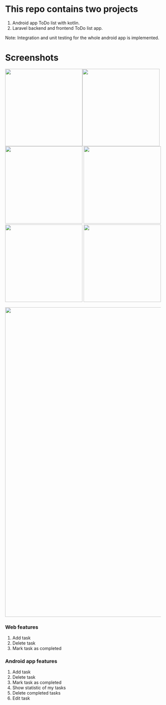 # This repo contains two projects
 
 1. Android app ToDo list with kotlin.
 2. Laravel backend and frontend ToDo list app.

Note: Integration and unit testing for the whole android app is implemented.
 
 # Screenshots
 
 <img src="https://user-images.githubusercontent.com/19362719/212543259-9900943c-d500-49ef-98e3-43fc51defac7.png" width="250"><img src="https://user-images.githubusercontent.com/19362719/212543518-08f6bf58-26a7-42f0-b3d1-b23fc4fa8d01.png" width="250"><img src="https://user-images.githubusercontent.com/19362719/212543527-242bed1c-0a98-42dd-9e94-552b8572d0cc.png" width="250">
 <img src="https://user-images.githubusercontent.com/19362719/212543533-941b8bf6-e1e5-4540-b02a-84b9afa9c55b.png" width="250">
 <img src="https://user-images.githubusercontent.com/19362719/212543553-24c1d3e7-7350-44f0-b550-bdbf0a2bd86a.png" width="250">
 <img src="https://user-images.githubusercontent.com/19362719/212543589-881635dc-a3a3-4f3a-b6a2-436361dd3884.png" width="250">
 
 <img src="https://user-images.githubusercontent.com/19362719/212543783-889c24b0-22c1-4bb4-994a-b4e9731f934c.png" width="1000">

### Web features

1. Add task
2. Delete task
3. Mark task as completed

### Android app features

1. Add task
2. Delete task
3. Mark task as completed
4. Show statistic of my tasks
5. Delete completed tasks
6. Edit task
